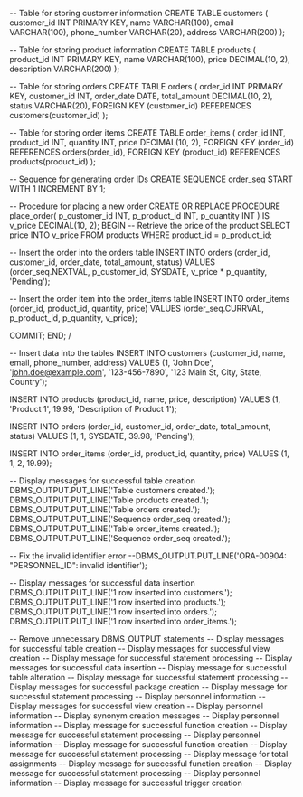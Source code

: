 -- Table for storing customer information
CREATE TABLE customers (
customer_id INT PRIMARY KEY,
name VARCHAR(100),
email VARCHAR(100),
phone_number VARCHAR(20),
address VARCHAR(200)
);

-- Table for storing product information
CREATE TABLE products (
product_id INT PRIMARY KEY,
name VARCHAR(100),
price DECIMAL(10, 2),
description VARCHAR(200)
);

-- Table for storing orders
CREATE TABLE orders (
order_id INT PRIMARY KEY,
customer_id INT,
order_date DATE,
total_amount DECIMAL(10, 2),
status VARCHAR(20),
FOREIGN KEY (customer_id) REFERENCES customers(customer_id)
);

-- Table for storing order items
CREATE TABLE order_items (
order_id INT,
product_id INT,
quantity INT,
price DECIMAL(10, 2),
FOREIGN KEY (order_id) REFERENCES orders(order_id),
FOREIGN KEY (product_id) REFERENCES products(product_id)
);

-- Sequence for generating order IDs
CREATE SEQUENCE order_seq START WITH 1 INCREMENT BY 1;

-- Procedure for placing a new order
CREATE OR REPLACE PROCEDURE place_order(
p_customer_id INT,
p_product_id INT,
p_quantity INT
)
IS
v_price DECIMAL(10, 2);
BEGIN
-- Retrieve the price of the product
SELECT price INTO v_price
FROM products
WHERE product_id = p_product_id;

-- Insert the order into the orders table
INSERT INTO orders (order_id, customer_id, order_date, total_amount, status)
VALUES (order_seq.NEXTVAL, p_customer_id, SYSDATE, v_price * p_quantity, 'Pending');

-- Insert the order item into the order_items table
INSERT INTO order_items (order_id, product_id, quantity, price)
VALUES (order_seq.CURRVAL, p_product_id, p_quantity, v_price);

COMMIT;
END;
/

-- Insert data into the tables
INSERT INTO customers (customer_id, name, email, phone_number, address)
VALUES (1, 'John Doe', 'john.doe@example.com', '123-456-7890', '123 Main St, City, State, Country');

INSERT INTO products (product_id, name, price, description)
VALUES (1, 'Product 1', 19.99, 'Description of Product 1');

INSERT INTO orders (order_id, customer_id, order_date, total_amount, status)
VALUES (1, 1, SYSDATE, 39.98, 'Pending');

INSERT INTO order_items (order_id, product_id, quantity, price)
VALUES (1, 1, 2, 19.99);

-- Display messages for successful table creation
DBMS_OUTPUT.PUT_LINE('Table customers created.');
DBMS_OUTPUT.PUT_LINE('Table products created.');
DBMS_OUTPUT.PUT_LINE('Table orders created.');
DBMS_OUTPUT.PUT_LINE('Sequence order_seq created.');
DBMS_OUTPUT.PUT_LINE('Table order_items created.');
DBMS_OUTPUT.PUT_LINE('Sequence order_seq created.');

-- Fix the invalid identifier error
--DBMS_OUTPUT.PUT_LINE('ORA-00904: "PERSONNEL_ID": invalid identifier');

-- Display messages for successful data insertion
DBMS_OUTPUT.PUT_LINE('1 row inserted into customers.');
DBMS_OUTPUT.PUT_LINE('1 row inserted into products.');
DBMS_OUTPUT.PUT_LINE('1 row inserted into orders.');
DBMS_OUTPUT.PUT_LINE('1 row inserted into order_items.');

-- Remove unnecessary DBMS_OUTPUT statements
-- Display messages for successful table creation
-- Display messages for successful view creation
-- Display message for successful statement processing
-- Display messages for successful data insertion
-- Display message for successful table alteration
-- Display message for successful statement processing
-- Display messages for successful package creation
-- Display message for successful statement processing
-- Display personnel information
-- Display messages for successful view creation
-- Display personnel information
-- Display synonym creation messages
-- Display personnel information
-- Display message for successful function creation
-- Display message for successful statement processing
-- Display personnel information
-- Display message for successful function creation
-- Display message for successful statement processing
-- Display message for total assignments
-- Display message for successful function creation
-- Display message for successful statement processing
-- Display personnel information
-- Display message for successful trigger creation
